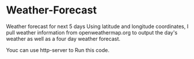# Weather-Forecast
Weather forecast for next 5 days
Using latitude and longitude coordinates, I pull weather information from openweathermap.org to output the day's weather
as well as a four day weather forecast.

Youc can use http-server to Run this code.
